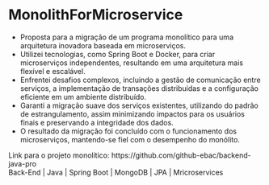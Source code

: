 # MonolithForMicroservice
<div>
  <ul>
    <li>Proposta para a migração de um programa monolítico para uma arquitetura inovadora baseada em microserviços.</li>
    <li>Utilizei tecnologias, como Spring Boot e Docker, para criar microserviços independentes, resultando em uma arquitetura mais flexível e escalável.</li>
    <li>Enfrentei desafios complexos, incluindo a gestão de comunicação entre serviços, a implementação de transações distribuídas e a configuração eficiente em um ambiente distribuído.</li>
    <li>Garanti a migração suave dos serviços existentes, utilizando do padrão de estrangulamento, assim minimizando impactos para os usuários finais e preservando a integridade dos dados.</li>
    <li>O resultado da migração foi concluído com o funcionamento dos microserviços, mantendo-se fiel com o desempenho do monólito.</li>
  </ul>
</div>
<div>
  Link para o projeto monolítico: https://github.com/github-ebac/backend-java-pro
</div>
<div>
  Back-End  |  Java  |  Spring Boot  |  MongoDB  |  JPA  |  Mricroservices
</div>
